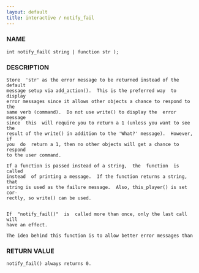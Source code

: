```yaml
---
layout: default
title: interactive / notify_fail
---
```






### NAME
    int notify_fail( string | function str );


### DESCRIPTION
    Store  'str' as the error message to be returned instead of the default
    message setup via add_action().  This is the preferred way  to  display
    error messages since it allows other objects a chance to respond to the
    same verb (command).  Do not use write() to display the  error  message
    since  this  will require you to return a 1 (unless you want to see the
    result of the write() in addition to the 'What?' message).  However, if
    you  do  return a 1, then no other objects will get a chance to respond
    to the user command.

    If a function is passed instead of a string,  the  function  is  called
    instead  of printing a message.  If the function returns a string, that
    string is used as the failure message.  Also, this_player() is set cor‐
    rectly, so write() can be used.


    If  "notify_fail()"  is  called more than once, only the last call will
    have an effect.

    The idea behind this function is to allow better error messages than


### RETURN VALUE
    notify_fail() always returns 0.



